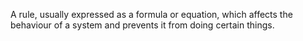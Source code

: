 A rule, usually expressed as a formula or equation, which affects the
behaviour of a system and prevents it from doing certain things.
